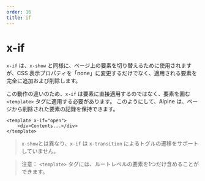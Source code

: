 ```yaml
---
order: 16
title: if
---
```


# x-if

<!-- `x-if` is used for toggling elements on the page, similarly to `x-show`, however it completely adds and removes the element it's applied to rather than just changing its CSS display property to "none". -->

<!-- Because of this difference in behavior, `x-if` should not be applied directly to the element, but instead to a `<template>` tag that encloses the element. This way, Alpine can keep a record of the element once it's removed from the page. -->

`x-if` は、`x-show` と同様に、ページ上の要素を切り替えるために使用されますが、CSS 表示プロパティを「none」に変更するだけでなく、適用される要素を完全に追加および削除します。

この動作の違いのため、`x-if` は要素に直接適用するのではなく、要素を囲む `<template>` タグに適用する必要があります。 このようにして、Alpine は、ページから削除された要素の記録を保持できます。

```alpine
<template x-if="open">
    <div>Contents...</div>
</template>
```

<!-- > Unlike `x-show`, `x-if`, does NOT support transitioning toggles with `x-transition`. -->

<!-- > Remember: `<template>` tags can only contain one root level element. -->

> `x-show`とは異なり、`x-if` は `x-transition` によるトグルの遷移をサポートしていません。

> 注意： `<template>` タグには、ルートレベルの要素を1つだけ含めることができます。